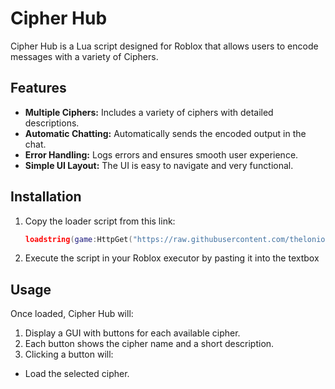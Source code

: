# Cipher Hub

Cipher Hub is a Lua script designed for Roblox that allows users to encode messages with a variety of Ciphers.

## Features

- **Multiple Ciphers:** Includes a variety of ciphers with detailed descriptions.
- **Automatic Chatting:** Automatically sends the encoded output in the chat.
- **Error Handling:** Logs errors and ensures smooth user experience.
- **Simple UI Layout:** The UI is easy to navigate and very functional.

## Installation

1. Copy the loader script from this link:
   ```lua
   loadstring(game:HttpGet("https://raw.githubusercontent.com/thelonious-jaha/Cipher-Hub/main/loader.lua"))()
   ```
2. Execute the script in your Roblox executor by pasting it into the textbox

## Usage

Once loaded, Cipher Hub will:

1. Display a GUI with buttons for each available cipher.
2. Each button shows the cipher name and a short description.
3. Clicking a button will:
- Load the selected cipher.
